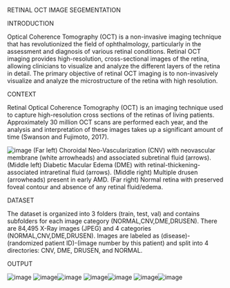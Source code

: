 RETINAL OCT IMAGE SEGEMENTATION

INTRODUCTION

Optical Coherence Tomography (OCT) is a non-invasive imaging technique that has revolutionized the field of ophthalmology, particularly in the assessment and diagnosis of various retinal conditions. Retinal OCT imaging provides high-resolution, cross-sectional images of the retina, allowing clinicians to visualize and analyze the different layers of the retina in detail.
The primary objective of retinal OCT imaging is to non-invasively visualize and analyze the microstructure of the retina with high resolution. 

CONTEXT

Retinal Optical Coherence Tomography (OCT) is an imaging technique used to capture high-resolution cross sections of the retinas of living patients. Approximately 30 million OCT scans are performed each year, and the analysis and interpretation of these images takes up a significant amount of time (Swanson and Fujimoto, 2017).

![image](https://github.com/DaffneyChristina/Retinal-OCT-image-classification/assets/107945264/4addf721-f345-43e2-a96a-09fb14befb56)
(Far left) Choroidal Neo-Vascularization (CNV) with neovascular membrane (white arrowheads) and associated subretinal fluid (arrows). (Middle left) Diabetic Macular Edema (DME) with retinal-thickening-associated intraretinal fluid (arrows). (Middle right) Multiple drusen (arrowheads) present in early AMD. (Far right) Normal retina with preserved foveal contour and absence of any retinal fluid/edema.

DATASET

The dataset is organized into 3 folders (train, test, val) and contains subfolders for each image category (NORMAL,CNV,DME,DRUSEN). There are 84,495 X-Ray images (JPEG) and 4 categories (NORMAL,CNV,DME,DRUSEN).
Images are labeled as (disease)-(randomized patient ID)-(image number by this patient) and split into 4 directories: CNV, DME, DRUSEN, and NORMAL.

OUTPUT

![image](https://github.com/DaffneyChristina/Retinal-OCT-image-classification/assets/107945264/97819c30-55a6-42bc-88c4-399c5e24ef61)
![image](https://github.com/DaffneyChristina/Retinal-OCT-image-classification/assets/107945264/b8b4ab6d-92ff-483c-8da9-0f68a5cc9ad2)![image](https://github.com/DaffneyChristina/Retinal-OCT-image-classification/assets/107945264/00b78566-8521-439c-a1f5-b07eae59c6cd)
![image](https://github.com/DaffneyChristina/Retinal-OCT-image-classification/assets/107945264/be3b194c-6997-4f60-8c23-c26e59131bb2)![image](https://github.com/DaffneyChristina/Retinal-OCT-image-classification/assets/107945264/17daf0f8-8823-4758-87e5-1413f3eb9272)
![image](https://github.com/DaffneyChristina/Retinal-OCT-image-classification/assets/107945264/b55d6a79-617b-4e38-9803-6ba10a5b3cd9)![image](https://github.com/DaffneyChristina/Retinal-OCT-image-classification/assets/107945264/7d4c3c6e-49b3-4618-ba65-23c74fadbf03)













